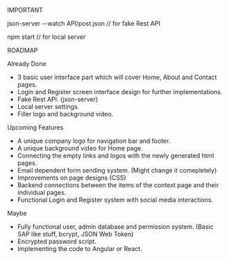 IMPORTANT

json-server --watch API/post.json // for fake Rest API

npm start // for local server



ROADMAP

Already Done

+ 3 basic user interface part which will cover Home, About and Contact pages. 
+ Login and Register screen interface design for further implementations.
+ Fake Rest API. (json-server)
+ Local server settings.
+ Filler logo and background video.

Upcoming Features

- A unique company logo for navigation bar and footer.
- A unique background video for Home page.
- Connecting the empty links and logos with the newly generated html pages.
- Email dependent form sending system. (Might change it comepletely)
- Improvements on page designs (CSS)
- Backend connections between the items of the context page and their individual pages.
- Functional Login and Register system with social media interactions.

Maybe

- Fully functional user, admin database and permission system. (Basic SAP like stuff, bcrypt, JSON Web Token)
- Encrypted password script.
- Implementing the code to Angular or React.
